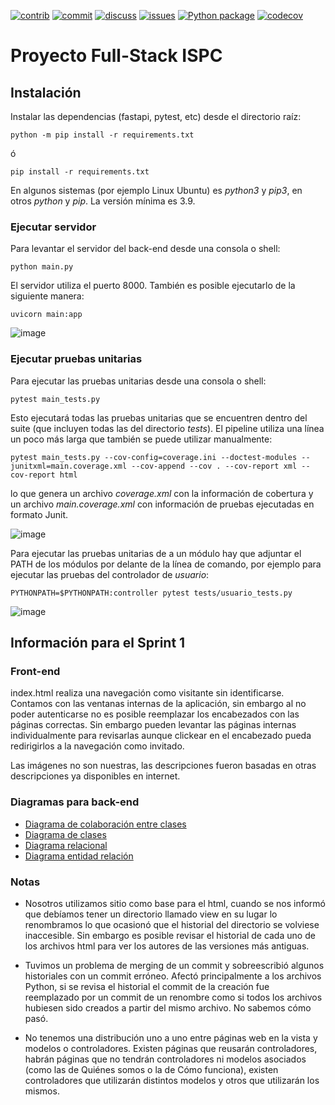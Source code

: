 [![contrib][contrib-img]][contrib-url]
[![commit][commit-img]][commit-url]
[![discuss][discuss-img]][discuss-url]
[![issues][issues-img]][issues-url]
[![Python package][pipeline-img]][pipeline-url]
[![codecov][codecov-img]][codecov-url]

# Proyecto Full-Stack ISPC

## Instalación
Instalar las dependencias (fastapi, pytest, etc) desde el directorio raíz:
```
python -m pip install -r requirements.txt
```

ó

```
pip install -r requirements.txt
```

En algunos sistemas (por ejemplo Linux Ubuntu) es _python3_ y _pip3_, en otros _python_ y _pip_. La versión mínima es 3.9.

### Ejecutar servidor
Para levantar el servidor del back-end desde una consola o shell:
```
python main.py
```
El servidor utiliza el puerto 8000. También es posible ejecutarlo de la siguiente manera:
```
uvicorn main:app
```

![image](https://user-images.githubusercontent.com/15602473/197442544-6658bf45-fadf-4aae-8e76-3dddb0835cb9.png)

### Ejecutar pruebas unitarias
Para ejecutar las pruebas unitarias desde una consola o shell:
```
pytest main_tests.py
```

Esto ejecutará todas las pruebas unitarias que se encuentren dentro del suite (que incluyen todas las del directorio _tests_). El pipeline utiliza una línea un poco más larga que también se puede utilizar manualmente:

```
pytest main_tests.py --cov-config=coverage.ini --doctest-modules --junitxml=main.coverage.xml --cov-append --cov . --cov-report xml --cov-report html
```

lo que genera un archivo *coverage.xml* con la información de cobertura y un archivo *main.coverage.xml* con información de pruebas ejecutadas en formato Junit.

![image](https://user-images.githubusercontent.com/15602473/197442599-4c2e61cc-db61-4c3a-9f20-0617e2b67513.png)

Para ejecutar las pruebas unitarias de a un módulo hay que adjuntar el PATH de los módulos por delante de la línea de comando, por ejemplo para ejecutar las pruebas del controlador de *usuario*:

```
PYTHONPATH=$PYTHONPATH:controller pytest tests/usuario_tests.py
```

![image](https://user-images.githubusercontent.com/15602473/199630504-dc9ad666-bca2-4f2b-a65c-bf34a2dfb664.png)

## Información para el Sprint 1
### Front-end

index.html realiza una navegación como visitante sin identificarse.
Contamos con las ventanas internas de la aplicación, sin embargo al no
poder autenticarse no es posible reemplazar los encabezados con las
páginas correctas. Sin embargo pueden levantar las páginas internas
individualmente para revisarlas aunque clickear en el encabezado pueda
redirigirlos a la navegación como invitado.

Las imágenes no son nuestras, las descripciones fueron basadas en otras
descripciones ya disponibles en internet.

### Diagramas para back-end

- [Diagrama de colaboración entre clases](https://github.com/rpgrca/proyecto-ispc-fullstack/wiki/Diagrama-de-colaboraci%C3%B3n-entre-clases)
- [Diagrama de clases](https://github.com/rpgrca/proyecto-ispc-fullstack/wiki/Diagrama-de-clases)
- [Diagrama relacional](https://github.com/rpgrca/proyecto-ispc-fullstack/wiki/Diagrama-relacional)
- [Diagrama entidad relación](https://github.com/rpgrca/proyecto-ispc-fullstack/wiki/Diagrama-entidad-relaci%C3%B3n)

### Notas

- Nosotros utilizamos sitio como base para el html, cuando se nos
informó que debíamos tener un directorio llamado view en su lugar lo
renombramos lo que ocasionó que el historial del directorio se volviese
inaccesible. Sin embargo es posible revisar el historial de cada uno de
los archivos html para ver los autores de las versiones más antiguas.

- Tuvimos un problema de merging de un commit y sobreescribió algunos
historiales con un commit erróneo. Afectó principalmente a los archivos
Python, si se revisa el historial el commit de la creación fue
reemplazado por un commit de un renombre como si todos los archivos
hubiesen sido creados a partir del mismo archivo. No sabemos cómo pasó.

- No tenemos una distribución uno a uno entre páginas web en la vista y
modelos o controladores. Existen páginas que reusarán controladores,
habrán páginas que no tendrán controladores ni modelos asociados (como
las de Quiénes somos o la de Cómo funciona), existen controladores que
utilizarán distintos modelos y otros que utilizarán los mismos.

[commit-img]: https://img.shields.io/github/commit-activity/w/rpgrca/proyecto-ispc-fullstack/dev
[commit-url]: https://github.com/rpgrca/proyecto-ispc-fullstack/graphs/code-frequency
[contrib-img]: https://img.shields.io/github/contributors/rpgrca/proyecto-ispc-fullstack
[contrib-url]: https://github.com/rpgrca/proyecto-ispc-fullstack/graphs/contributors
[issues-img]: https://img.shields.io/github/issues/rpgrca/proyecto-ispc-fullstack
[issues-url]: https://github.com/rpgrca/proyecto-ispc-fullstack/issues
[discuss-img]: https://img.shields.io/github/discussions/rpgrca/proyecto-ispc-fullstack
[discuss-url]: https://github.com/rpgrca/proyecto-ispc-fullstack/discussions
[pipeline-img]: https://github.com/rpgrca/proyecto-ispc-fullstack/actions/workflows/python.yml/badge.svg
[pipeline-url]: https://github.com/rpgrca/proyecto-ispc-fullstack/actions/workflows/python.yml
[codecov-img]: https://codecov.io/gh/rpgrca/proyecto-ispc-fullstack/branch/dev/graph/badge.svg?token=b8dMxouJmA
[codecov-url]: https://codecov.io/gh/rpgrca/proyecto-ispc-fullstack
